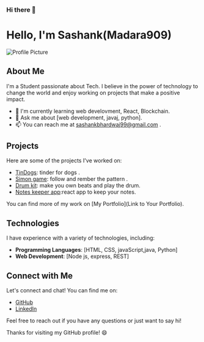### Hi there 👋
# Hello, I'm Sashank(Madara909)

![Profile Picture](https://encrypted-tbn0.gstatic.com/images?q=tbn:ANd9GcRmtAYE2QYxlA4tXim7Bh3Hg6zex-qA3Y76nD8U5tCwUGNeKoXko6g21lYjx4pTY5PdqA8&usqp=CAU)

## About Me

I'm a Student passionate about Tech. I believe in the power of technology to change the world and enjoy working on projects that make a positive impact.

- 🌱 I'm currently learning web develovment, React, Blockchain. 
- 💬 Ask me about [web development, javaj, python].
- 📫 You can reach me at sashankbhardwaj99@gmail.com .

## Projects

Here are some of the projects I've worked on:

- [TinDogs](https://voluble-travesseiro-c01245.netlify.app): tinder for dogs .
- [Simon game](https://euphonious-brioche-d5081f.netlify.app): follow and rember the pattern .
- [Drum kit](https://eclectic-meringue-c65f3f.netlify.app): make you own beats and play the drum.
- [Notes keeper app](https://keeper-gold-eight.vercel.app/):react app to keep your notes.

You can find more of my work on [My Portfolio](Link to Your Portfolio).

## Technologies

I have experience with a variety of technologies, including:

- **Programming Languages**: [HTML, CSS, javaScript,java, Python]
- **Web Development**: [Node js, express, REST]
<!-- **Data Science**: [List of Data Science Tools]
- **DevOps**: [List of DevOps Tools]
- **Other**: [List of Other Technologies]-->

<!--## Blog

I occasionally write about topics that interest me. Check out some of my blog posts:

- [Blog Post 1 Name](Link to Blog Post 1): Brief description of the blog post.
- [Blog Post 2 Name](Link to Blog Post 2): Brief description of the blog post.
- [Blog Post 3 Name](Link to Blog Post 3): Brief description of the blog post.

You can find more of my writing on [My Blog](Link to Your Blog).-->

## Connect with Me

Let's connect and chat! You can find me on:

- [GitHub](https://github.com/Madara909)
- [LinkedIn](www.linkedin.com/in/sashank-bhardwaj-7aa4a8284)
<!-- [Twitter](Link to Your Twitter Profile)-->

Feel free to reach out if you have any questions or just want to say hi!

Thanks for visiting my GitHub profile! 😄
